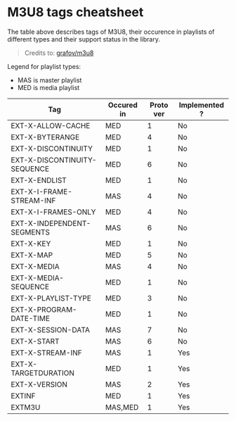 M3U8 tags cheatsheet
====================

The table above describes tags of M3U8, their occurence in playlists of different types and their support status
in the library.

> Credits to: [grafov/m3u8](https://github.com/grafov/m3u8/blob/master/M3U8.md)

Legend for playlist types:

* MAS is master playlist
* MED is media playlist

| Tag | Occured in | Proto ver | Implemented ? |
|---|---|---|---|
| EXT-X-ALLOW-CACHE | MED | 1 | No |
| EXT-X-BYTERANGE | MED | 4 | No |
| EXT-X-DISCONTINUITY | MED | 1 | No |
| EXT-X-DISCONTINUITY-SEQUENCE | MED | 6 | No |
| EXT-X-ENDLIST | MED | 1 | No |
| EXT-X-I-FRAME-STREAM-INF | MAS | 4 | No |
| EXT-X-I-FRAMES-ONLY | MED | 4 | No |
| EXT-X-INDEPENDENT-SEGMENTS | MAS | 6 | No |
| EXT-X-KEY | MED | 1 | No |
| EXT-X-MAP | MED | 5 | No |
| EXT-X-MEDIA | MAS | 4 | No |
| EXT-X-MEDIA-SEQUENCE | MED | 1 | No |
| EXT-X-PLAYLIST-TYPE | MED | 3 | No |
| EXT-X-PROGRAM-DATE-TIME | MED | 1 | No |
| EXT-X-SESSION-DATA | MAS | 7 | No |
| EXT-X-START | MAS | 6 | No |
| EXT-X-STREAM-INF | MAS | 1 | Yes |
| EXT-X-TARGETDURATION | MED | 1 | Yes |
| EXT-X-VERSION | MAS | 2 | Yes |
| EXTINF | MED | 1 | Yes |
| EXTM3U | MAS,MED | 1 | Yes |

